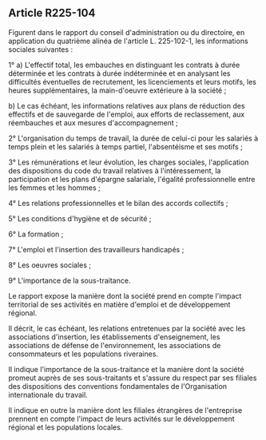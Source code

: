 Article R225-104
----
Figurent dans le rapport du conseil d'administration ou du directoire, en
application du quatrième alinéa de l'article L. 225-102-1, les informations
sociales suivantes :

1° a) L'effectif total, les embauches en distinguant les contrats à durée
déterminée et les contrats à durée indéterminée et en analysant les difficultés
éventuelles de recrutement, les licenciements et leurs motifs, les heures
supplémentaires, la main-d'oeuvre extérieure à la société ;

b) Le cas échéant, les informations relatives aux plans de réduction des
effectifs et de sauvegarde de l'emploi, aux efforts de reclassement, aux
réembauches et aux mesures d'accompagnement ;

2° L'organisation du temps de travail, la durée de celui-ci pour les salariés à
temps plein et les salariés à temps partiel, l'absentéisme et ses motifs ;

3° Les rémunérations et leur évolution, les charges sociales, l'application des
dispositions du code du travail relatives à l'intéressement, la participation et
les plans d'épargne salariale, l'égalité professionnelle entre les femmes et les
hommes ;

4° Les relations professionnelles et le bilan des accords collectifs ;

5° Les conditions d'hygiène et de sécurité ;

6° La formation ;

7° L'emploi et l'insertion des travailleurs handicapés ;

8° Les oeuvres sociales ;

9° L'importance de la sous-traitance.

Le rapport expose la manière dont la société prend en compte l'impact
territorial de ses activités en matière d'emploi et de développement régional.

Il décrit, le cas échéant, les relations entretenues par la société avec les
associations d'insertion, les établissements d'enseignement, les associations de
défense de l'environnement, les associations de consommateurs et les populations
riveraines.

Il indique l'importance de la sous-traitance et la manière dont la société
promeut auprès de ses sous-traitants et s'assure du respect par ses filiales des
dispositions des conventions fondamentales de l'Organisation internationale du
travail.

Il indique en outre la manière dont les filiales étrangères de l'entreprise
prennent en compte l'impact de leurs activités sur le développement régional et
les populations locales.
